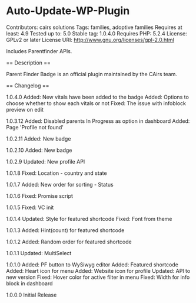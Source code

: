 # Auto-Update-WP-Plugin
Contributors: cairs solutions
Tags: families, adoptive families
Requires at least: 4.9
Tested up to: 5.0
Stable tag: 1.0.4.0
Requires PHP: 5.2.4
License: GPLv2 or later
License URI: http://www.gnu.org/licenses/gpl-2.0.html

Includes Parentfinder APIs.

== Description ==

Parent Finder Badge is an official plugin maintained by the CAirs team.


== Changelog ==

1.0.4.0
  Added:    New vitals have been added to the badge
  Added:    Options to choose whether to show each vitals or not
  Fixed:    The issue with infoblock preview on edit

1.0.3.12
  Added:    Disabled parents In Progress as option in dashboard
  Added:    Page 'Profile not found'

1.0.2.11
  Added:    New badge

1.0.2.10
  Added:    New badge

1.0.2.9
  Updated:  New profile API

1.0.1.8
  Fixed:    Location - country and state

1.0.1.7
  Added:    New order for sorting - Status

1.0.1.6
  Fixed:    Promise script

1.0.1.5
  Fixed:    VC init

1.0.1.4
  Updated:  Style for featured shortcode
  Fixed:    Font from theme

1.0.1.3
  Added:    Hint(count) for featured shortcode

1.0.1.2
  Added:    Random order for featured shortcode

1.0.1.1
  Updated:  MultiSelect

1.0.1.0
  Added:    PF button to WySiwyg editor
  Added:    Featured shortcode
  Added:    Heart icon for menu
  Added:    Website icon for profile
  Updated:  API to new version
  Fixed:    Hover color for active filter in menu
  Fixed:    Width for info block in dashboard

1.0.0.0
  Initial Release
